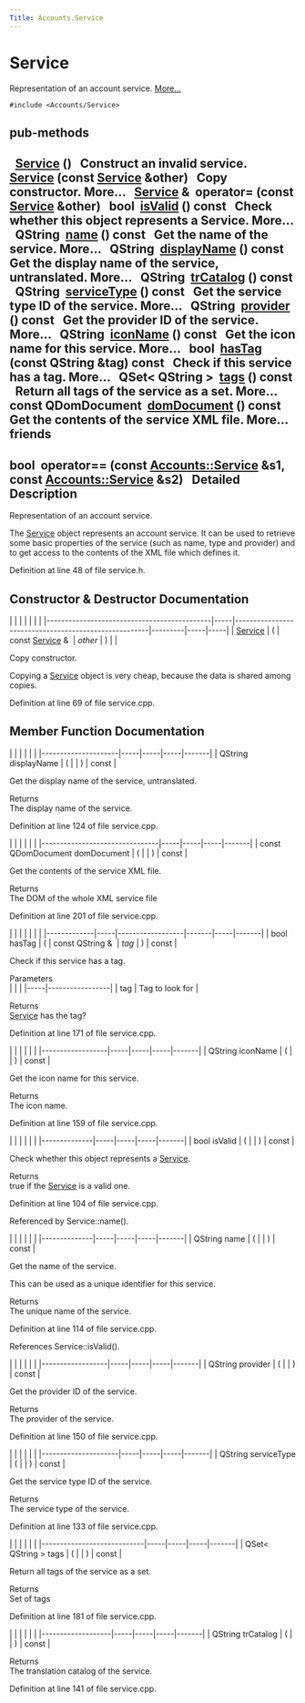 ```yaml
---
Title: Accounts.Service
---
```

        
Service
=======

Representation of an account service. [More...](#details)

`#include <Accounts/Service>`

pub-methods
------------------------------------------------------

 
<a href="#a37865e4e61715c6d6f81181f7323ae62">Service</a> ()
 
Construct an invalid service.
 
 
<a href="#a491f7a1e2b9dfedb805d55c06ca006df">Service</a> (const <a href="index.html">Service</a> &other)
 
Copy constructor. More...
 
<a href="index.html">Service</a> & 
**operator=** (const <a href="index.html">Service</a> &other)
 
bool 
<a href="#aac1b70a2ed67ead038c4d3f5ac4d8a81">isValid</a> () const
 
Check whether this object represents a Service. More...
 
QString 
<a href="#a2b0a198f837184bf6fff555cee3ce770">name</a> () const
 
Get the name of the service. More...
 
QString 
<a href="#a9def71dea12661002bb3a63b3b91d08d">displayName</a> () const
 
Get the display name of the service, untranslated. More...
 
QString 
<a href="#a6c73afd4753195ea4eee794c95a770dd">trCatalog</a> () const
 
QString 
<a href="#aa090de65c448278a23851f45f38fa9ce">serviceType</a> () const
 
Get the service type ID of the service. More...
 
QString 
<a href="#a4da62eb704e693e71b73d101f5304a7e">provider</a> () const
 
Get the provider ID of the service. More...
 
QString 
<a href="#a038b22680aca535f9972908fe2f1f6a1">iconName</a> () const
 
Get the icon name for this service. More...
 
bool 
<a href="#ab9544628f8c8af163b13eb6b47a3aead">hasTag</a> (const QString &tag) const
 
Check if this service has a tag. More...
 
QSet&lt; QString &gt; 
<a href="#a4bfac5a5814d94c97ae61695f09e95ee">tags</a> () const
 
Return all tags of the service as a set. More...
 
const QDomDocument 
<a href="#a305fe3a04c76c8069c3465621a7967cc">domDocument</a> () const
 
Get the contents of the service XML file. More...
 
friends
----------------------------------

bool 
**operator==** (const <a href="index.html">Accounts::Service</a> &s1, const <a href="index.html">Accounts::Service</a> &s2)
 
<span id="details"></span>
Detailed Description
--------------------

Representation of an account service.

The <a href="index.html" title="Representation of an account service. ">Service</a> object represents an account service. It can be used to retrieve some basic properties of the service (such as name, type and provider) and to get access to the contents of the XML file which defines it.

Definition at line 48 of file service.h.

Constructor & Destructor Documentation
--------------------------------------

<span id="a491f7a1e2b9dfedb805d55c06ca006df" class="anchor"></span>
|                                             |     |                                                      |         |     |     |
|---------------------------------------------|-----|------------------------------------------------------|---------|-----|-----|
| <a href="index.html">Service</a> | (   | const <a href="index.html">Service</a> &  | *other* | )   |     |

Copy constructor.

Copying a <a href="index.html" title="Representation of an account service. ">Service</a> object is very cheap, because the data is shared among copies.

Definition at line 69 of file service.cpp.

Member Function Documentation
-----------------------------

<span id="a9def71dea12661002bb3a63b3b91d08d" class="anchor"></span>
|                     |     |     |     |       |
|---------------------|-----|-----|-----|-------|
| QString displayName | (   |     | )   | const |

Get the display name of the service, untranslated.

Returns  
The display name of the service.

Definition at line 124 of file service.cpp.

<span id="a305fe3a04c76c8069c3465621a7967cc" class="anchor"></span>
|                                |     |     |     |       |
|--------------------------------|-----|-----|-----|-------|
| const QDomDocument domDocument | (   |     | )   | const |

Get the contents of the service XML file.

Returns  
The DOM of the whole XML service file

Definition at line 201 of file service.cpp.

<span id="ab9544628f8c8af163b13eb6b47a3aead" class="anchor"></span>
|             |     |                  |       |     |       |
|-------------|-----|------------------|-------|-----|-------|
| bool hasTag | (   | const QString &  | *tag* | )   | const |

Check if this service has a tag.

Parameters  
|     |                 |
|-----|-----------------|
| tag | Tag to look for |

<!-- -->

Returns  
<a href="index.html" title="Representation of an account service. ">Service</a> has the tag?

Definition at line 171 of file service.cpp.

<span id="a038b22680aca535f9972908fe2f1f6a1" class="anchor"></span>
|                  |     |     |     |       |
|------------------|-----|-----|-----|-------|
| QString iconName | (   |     | )   | const |

Get the icon name for this service.

Returns  
The icon name.

Definition at line 159 of file service.cpp.

<span id="aac1b70a2ed67ead038c4d3f5ac4d8a81" class="anchor"></span>
|              |     |     |     |       |
|--------------|-----|-----|-----|-------|
| bool isValid | (   |     | )   | const |

Check whether this object represents a <a href="index.html" title="Representation of an account service. ">Service</a>.

Returns  
true if the <a href="index.html" title="Representation of an account service. ">Service</a> is a valid one.

Definition at line 104 of file service.cpp.

Referenced by Service::name().

<span id="a2b0a198f837184bf6fff555cee3ce770" class="anchor"></span>
|              |     |     |     |       |
|--------------|-----|-----|-----|-------|
| QString name | (   |     | )   | const |

Get the name of the service.

This can be used as a unique identifier for this service.

Returns  
The unique name of the service.

Definition at line 114 of file service.cpp.

References Service::isValid().

<span id="a4da62eb704e693e71b73d101f5304a7e" class="anchor"></span>
|                  |     |     |     |       |
|------------------|-----|-----|-----|-------|
| QString provider | (   |     | )   | const |

Get the provider ID of the service.

Returns  
The provider of the service.

Definition at line 150 of file service.cpp.

<span id="aa090de65c448278a23851f45f38fa9ce" class="anchor"></span>
|                     |     |     |     |       |
|---------------------|-----|-----|-----|-------|
| QString serviceType | (   |     | )   | const |

Get the service type ID of the service.

Returns  
The service type of the service.

Definition at line 133 of file service.cpp.

<span id="a4bfac5a5814d94c97ae61695f09e95ee" class="anchor"></span>
|                            |     |     |     |       |
|----------------------------|-----|-----|-----|-------|
| QSet&lt; QString &gt; tags | (   |     | )   | const |

Return all tags of the service as a set.

Returns  
Set of tags

Definition at line 181 of file service.cpp.

<span id="a6c73afd4753195ea4eee794c95a770dd" class="anchor"></span>
|                   |     |     |     |       |
|-------------------|-----|-----|-----|-------|
| QString trCatalog | (   |     | )   | const |

Returns  
The translation catalog of the service.

Definition at line 141 of file service.cpp.

